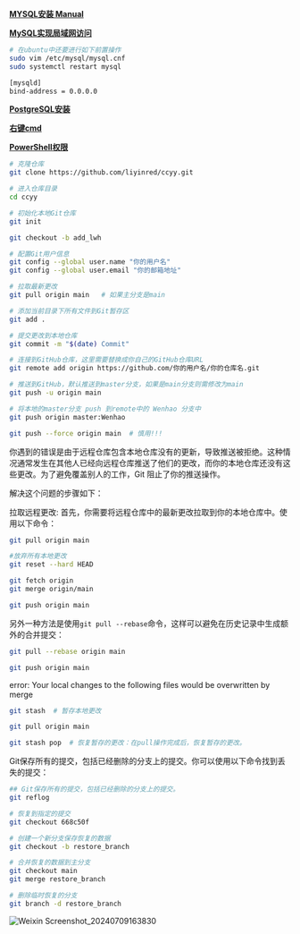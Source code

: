 [**MYSQL安装 Manual**](https://blog.csdn.net/weixin_47406082/article/details/131867849?ops_request_misc=%257B%2522request%255Fid%2522%253A%2522171660092916800197070475%2522%252C%2522scm%2522%253A%252220140713.130102334..%2522%257D&request_id=171660092916800197070475&biz_id=0&utm_medium=distribute.pc_search_result.none-task-blog-2~all~top_positive~default-2-131867849-null-null.142^v100^pc_search_result_base5&utm_term=mysql%E5%AE%89%E8%A3%85&spm=1018.2226.3001.4187)

[**MySQL实现局域网访问**](https://blog.csdn.net/m0_67906358/article/details/131985937)
```bash
# 在ubuntu中还要进行如下前置操作
sudo vim /etc/mysql/mysql.cnf
sudo systemctl restart mysql

[mysqld]
bind-address = 0.0.0.0

```
[**PostgreSQL安装**](https://github.com/liyinred/Conda/blob/main/postgres.md)

[**右键cmd**](https://blog.csdn.net/qq_46068864/article/details/122884290)

[**PowerShell权限**](https://blog.csdn.net/weixin_41194129/article/details/140538410)

```bash
# 克隆仓库
git clone https://github.com/liyinred/ccyy.git

# 进入仓库目录
cd ccyy

# 初始化本地Git仓库
git init

git checkout -b add_lwh

# 配置Git用户信息
git config --global user.name "你的用户名"
git config --global user.email "你的邮箱地址"

# 拉取最新更改
git pull origin main   # 如果主分支是main

# 添加当前目录下所有文件到Git暂存区
git add .

# 提交更改到本地仓库
git commit -m "$(date) Commit"

# 连接到GitHub仓库，这里需要替换成你自己的GitHub仓库URL
git remote add origin https://github.com/你的用户名/你的仓库名.git

# 推送到GitHub，默认推送到master分支，如果是main分支则需修改为main
git push -u origin main

# 将本地的master分支 push 到remote中的 Wenhao 分支中
git push origin master:Wenhao

git push --force origin main  # 慎用!!!
```
你遇到的错误是由于远程仓库包含本地仓库没有的更新，导致推送被拒绝。这种情况通常发生在其他人已经向远程仓库推送了他们的更改，而你的本地仓库还没有这些更改。为了避免覆盖别人的工作，Git 阻止了你的推送操作。

解决这个问题的步骤如下：

拉取远程更改:
首先，你需要将远程仓库中的最新更改拉取到你的本地仓库中。使用以下命令：

```bash
git pull origin main

#放弃所有本地更改
git reset --hard HEAD

git fetch origin
git merge origin/main

git push origin main
```

另外一种方法是使用```git pull --rebase```命令，这样可以避免在历史记录中生成额外的合并提交：

```bash
git pull --rebase origin main

git push origin main
```
error: Your local changes to the following files would be overwritten by merge

```bash
git stash  # 暂存本地更改

git pull origin main

git stash pop  # 恢复暂存的更改：在pull操作完成后，恢复暂存的更改。
```

Git保存所有的提交，包括已经删除的分支上的提交。你可以使用以下命令找到丢失的提交：
```bash
## Git保存所有的提交，包括已经删除的分支上的提交。
git reflog

# 恢复到指定的提交
git checkout 668c50f

# 创建一个新分支保存恢复的数据
git checkout -b restore_branch

# 合并恢复的数据到主分支
git checkout main
git merge restore_branch

# 删除临时恢复的分支
git branch -d restore_branch
```
![Weixin Screenshot_20240709163830](https://github.com/liyinred/ccyy/assets/83255231/95e7f6f4-2a23-45c4-9c5a-0cd754e749d7)
